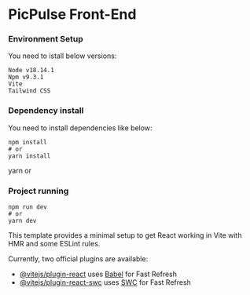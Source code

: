 # PicPulse Front-End

### Environment Setup

You need to istall below versions:

```
Node v18.14.1
Npm v9.3.1
Vite
Tailwind CSS
```

### Dependency install

You need to install dependencies like below:

```
npm install
# or
yarn install
```

yarn
or

### Project running

```
npm run dev
# or
yarn dev
```

This template provides a minimal setup to get React working in Vite with HMR and some ESLint rules.

Currently, two official plugins are available:

- [@vitejs/plugin-react](https://github.com/vitejs/vite-plugin-react/blob/main/packages/plugin-react/README.md) uses [Babel](https://babeljs.io/) for Fast Refresh
- [@vitejs/plugin-react-swc](https://github.com/vitejs/vite-plugin-react-swc) uses [SWC](https://swc.rs/) for Fast Refresh

